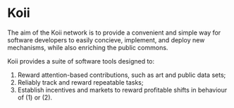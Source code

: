 # Koii

The aim of the Koii network is to provide a convenient and simple way for software developers to easily concieve, implement, and deploy new mechanisms, while also enriching the public commons.

Koii provides a suite of software tools designed to:

1. Reward attention-based contributions, such as art and public data sets;
2. Reliably track and reward repeatable tasks;
3. Establish incentives and markets to reward profitable shifts in behaviour of (1) or (2).

